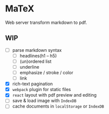 MaTeX
===

Web server transform markdown to pdf.

## WIP

- [ ] parse markdown syntax
  - [ ] headlines(h1 – h5)
  - [ ] (un)ordered list
  - [ ] underline
  - [ ] emphasize / stroke / color
  - [ ] link
- [x] rich-text pagination
- [x] `webpack` plugin for static files
- [x] `react` layout with pdf preview and editing
- [ ] save & load image with `IndexDB`
- [ ] cache documents in `localStorage` or `IndexDB`
